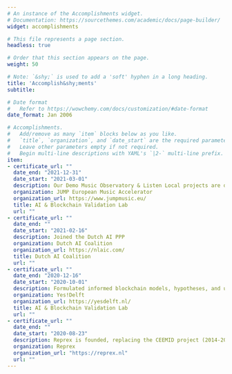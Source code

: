 ```yaml
---
# An instance of the Accomplishments widget.
# Documentation: https://sourcethemes.com/academic/docs/page-builder/
widget: accomplishments

# This file represents a page section.
headless: true

# Order that this section appears on the page.
weight: 50

# Note: `&shy;` is used to add a 'soft' hyphen in a long heading.
title: 'Accomplish&shy;ments'
subtitle:

# Date format
#   Refer to https://wowchemy.com/docs/customization/#date-format
date_format: Jan 2006

# Accomplishments.
#   Add/remove as many `item` blocks below as you like.
#   `title`, `organization`, and `date_start` are the required parameters.
#   Leave other parameters empty if not required.
#   Begin multi-line descriptions with YAML's `|2-` multi-line prefix.
item:
- certificate_url: ""
  date_end: "2021-12-31"
  date_start: "2021-03-01"
  description: Our Demo Music Observatory & Listen Local projects are developed in the music accelerator of Music Moves Europe
  organization: JUMP European Music Accelerator
  organization_url: https://www.jumpmusic.eu/
  title: AI & Blockchain Validation Lab
  url: ""
- certificate_url: ""
  date_end: ""
  date_start: "2021-02-16"
  description: Joined the Dutch AI PPP
  organization: Dutch AI Coalition
  organization_url: https://nlaic.com/
  title: Dutch AI Coalition
  url: ""
- certificate_url: ""
  date_end: "2020-12-16"
  date_start: "2020-10-01"
  description: Formulated informed blockchain models, hypotheses, and use cases.
  organization: Yes!Delft
  organization_url: https://yesdelft.nl/
  title: AI & Blockchain Validation Lab
  url: ""
- certificate_url: ""
  date_end: ""
  date_start: "2020-08-23"
  description: Reprex is founded, replacing the CEEMID project (2014-2020)
  organization: Reprex
  organization_url: "https://reprex.nl"
  url: ""
---
```

